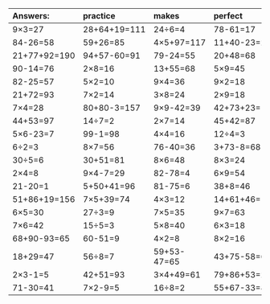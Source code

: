 | Answers: | practice | makes | perfect | ! |
| :--- | :--- | :--- | :--- | :--- |
| 9×3=27 | 28+64+19=111 | 24÷6=4 | 78-61=17 | 95-24=71 | 
| 84-26=58 | 59+26=85 | 4×5+97=117 | 11+40-23=28 | 22-18=4 | 
| 21+77+92=190 | 94+57-60=91 | 79-24=55 | 20+48=68 | 36+4=40 | 
| 90-14=76 | 2×8=16 | 13+55=68 | 5×9=45 | 51-28=23 | 
| 82-25=57 | 5×2=10 | 9×4=36 | 9×2=18 | 3+49=52 | 
| 21+72=93 | 7×2=14 | 3×8=24 | 2×9=18 | 4×8+79=111 | 
| 7×4=28 | 80+80-3=157 | 9×9-42=39 | 42+73+23=138 | 2×3=6 | 
| 44+53=97 | 14÷7=2 | 2×7=14 | 45+42=87 | 39+91-44=86 | 
| 5×6-23=7 | 99-1=98 | 4×4=16 | 12÷4=3 | 6×9-31=23 | 
| 6÷2=3 | 8×7=56 | 76-40=36 | 3+73-8=68 | 24÷8=3 | 
| 30÷5=6 | 30+51=81 | 8×6=48 | 8×3=24 | 94+7+9=110 | 
| 2×4=8 | 9×4-7=29 | 82-78=4 | 6×9=54 | 52+22+76=150 | 
| 21-20=1 | 5+50+41=96 | 81-75=6 | 38+8=46 | 47+15-42=20 | 
| 51+86+19=156 | 7×5+39=74 | 4×3=12 | 14+61+46=121 | 97-92=5 | 
| 6×5=30 | 27÷3=9 | 7×5=35 | 9×7=63 | 5×3=15 | 
| 7×6=42 | 15÷5=3 | 5×8=40 | 6×3=18 | 3×9=27 | 
| 68+90-93=65 | 60-51=9 | 4×2=8 | 8×2=16 | 24+36=60 | 
| 18+29=47 | 56÷8=7 | 59+53-47=65 | 43+75-58=60 | 74+65+88=227 | 
| 2×3-1=5 | 42+51=93 | 3×4+49=61 | 79+86+53=218 | 7×9=63 | 
| 71-30=41 | 7×2-9=5 | 16÷8=2 | 55+67-33=89 | 58+66+58=182 | 
